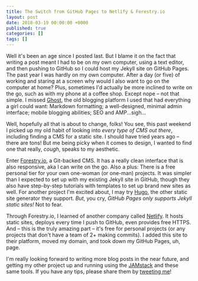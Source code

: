 ```yaml
---
title: The Switch from GitHub Pages to Netlify & Forestry.io
layout: post
date: 2018-03-19 00:00:00 +0000
published: true
categories: []
tags: []
---
```

Well it's been an age since I posted last. But I blame it on the fact that writing a post meant I had to be on my own computer, using a text editor, and then pushing to GitHub so I could host my Jekyll site on GitHub Pages. The past year I was hardly on my own computer. After a day (or five) of working and staring at a screen why would I also want to go on the computer at home? Plus, sometimes I'd actually be more inclined to write on the go, such as with my phone at a coffee shop. Except nope – not that simple. I missed [Ghost](https://ghost.org/ "Ghost.org"), the old blogging platform I used that had everything a girl could want: Markdown formatting; a well-designed, minimal admin interface; mobile blogging abilities; SEO and AMP...sigh... 

Well, hopefully all that is about to change, folks! You see, this past weekend I picked up my old habit of looking into _every type of CMS out there_, including finding a CMS for a static site. I should have tried years ago – there are tons! But me being picky when it comes to design, I wanted to find one that really, _cough_, speaks to my aesthetic. 

Enter [Forestry.io](https://forestry.io/ "Forestry.io"), a Git-backed CMS. It has a really clean interface that is also responsive, aka I can write on the go. Also a plus: There is a free personal tier for your own one-woman (or one-man) projects. It was simpler than I expected to set up with my existing Jekyll site in GitHub, though they also have step-by-step tutorials with templates to set up brand new sites as well. For another project I'm excited about, I may try [Hugo](http://gohugo.io/ "Hugo"), the other static site generator they support. _But_, you cry, _GitHub Pages only supports Jekyll static sites!_ Not to fear.

Through Forestry.io, I learned of another company called [Netlify](https://www.netlify.com/ "Netlify"). It hosts static sites, deploys every time I push to GitHub, even provides free HTTPS. And – this is the truly amazing part – it's free for personal projects (or any projects that don't have a team of 2+ making commits). I added this site to their platform, moved my domain, and took down my GitHub Pages, uh, page. 

I'm really looking forward to writing more blog posts in the near future, and getting my other project up and running using the [JAMstack](https://jamstack.org/ "JAMstack") and these same tools. If you have any tips, please share them by [tweeting me](https://twitter.com/polarwishes "polarwishes twitter")!